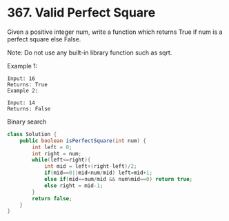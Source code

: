 # 367. Valid Perfect Square

Given a positive integer num, write a function which returns True if num is a perfect square else False.

Note: Do not use any built-in library function such as sqrt.

Example 1:
```
Input: 16
Returns: True
Example 2:

Input: 14
Returns: False
```
Binary search
```java
class Solution {
    public boolean isPerfectSquare(int num) {
        int left = 0;
        int right = num;
        while(left<=right){
            int mid = left+(right-left)/2;
            if(mid==0||mid<num/mid) left=mid+1;
            else if(mid==num/mid && num%mid==0) return true;
            else right = mid-1;
        }
        return false;
    }
}
```
